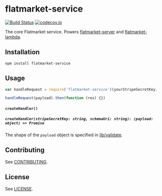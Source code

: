 # flatmarket-service

[![Build Status](https://circleci.com/gh/christophercliff/flatmarket-service.svg?style=shield)](https://circleci.com/gh/christophercliff/flatmarket-service)
[![codecov.io](http://codecov.io/github/christophercliff/flatmarket-service/coverage.svg?branch=master)](http://codecov.io/github/christophercliff/flatmarket-service?branch=master)

The core Flatmarket service. Powers [flatmarket-server](https://github.com/christophercliff/flatmarket-server) and [flatmarket-lambda](https://github.com/christophercliff/flatmarket-lambda).

## Installation

```
npm install flatmarket-service
```

## Usage

```js
var handleRequest = require('flatmarket-service')(yourStripeSecretKey, yourSchemaUri)

handleRequest(payload).then(function (res) {})
```

#### `createHandler()`

##### `createHandler(stripeSecretKey: string, schemaUri: string): (payload: object) => Promise`

The shape of the `payload` object is specified in [lib/validate](https://github.com/christophercliff/flatmarket-service/blob/master/lib/validate.js).

## Contributing

See [CONTRIBUTING](https://github.com/christophercliff/flatmarket/blob/master/CONTRIBUTING.md).

## License

See [LICENSE](https://github.com/christophercliff/flatmarket/blob/master/LICENSE.md).
